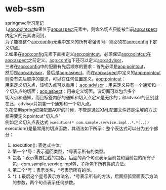 # web-ssm
springmvc学习笔记  
1.<aop:pointcut>如果位于<aop:aspect>元素中，则命名切点只能被当前<aop:aspect>内定义的元素访问到，    
为了能被整个<aop:config>元素中定义的所有增强访问，则必须在<aop:config>下定义切点。    
2.如果在<aop:config>元素下直接定义<aop:pointcut>，必须保证<aop:pointcut>在<aop:aspect>之前定义。<aop:config>下还可以定义<aop:advisor>，    
三者在<aop:config>中的配置有先后顺序的要求：首先必须是<aop:pointcut>，  
然后是<aop:advisor>，最后是<aop:aspect>。而在<aop:aspect>中定义的<aop:pointcut>则没有先后顺序的要求，可以在任何位置定义。<aop:pointcut>：  
用来定义切入点，该切入点可以重用；.<aop:advisor>：用来定义只有一个通知和一个切入点的切面；<aop:aspect>：用来定义切面，该切面可以包含多个  
切入点和通知，而且标签内部的通知和切入点定义是无序的；和advisor的区别就在此，advisor只包含一个通知和一个切入点。  
3.在使用spring框架配置AOP的时候，不管是通过XML配置文件还是注解的方式都需要定义pointcut"切入点"  
例如定义切入点表达式 `execution(* com.sample.service.impl..*.*(..))` execution()是最常用的切点函数，其语法如下所示：整个表达式可以分为五个部分：    
1. execution(): 表达式主体。   
2. 第一个*号：表示返回类型，*号表示所有的类型。   
3. 包名：表示需要拦截的包名，后面的两个句点表示当前包和当前包的所有子包，com.sample.service.impl包、子孙包下所有类的方法。    
4. 第二个*号：表示类名，*号表示所有的类。   
5. *(..):最后这个星号表示方法名，*号表示所有的方法，后面括弧里面表示方法的参数，两个句点表示任何参数。    

